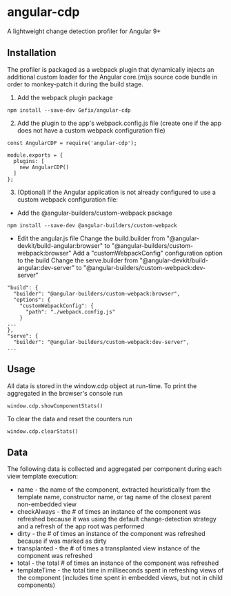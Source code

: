 # angular-cdp

A lightweight change detection profiler for Angular 9+

## Installation

The profiler is packaged as a webpack plugin that dynamically injects an additional custom loader for the Angular core.(m)js source code bundle in order to monkey-patch it during the build stage.

1. Add the webpack plugin package
```
npm install --save-dev Gefix/angular-cdp
```

2. Add the plugin to the app's webpack.config.js file (create one if the app does not have a custom webpack configuration file)
```
const AngularCDP = require('angular-cdp');

module.exports = {
  plugins: [
    new AngularCDP()
  ]
};
```

3. (Optional) If the Angular application is not already configured to use a custom webpack configuration file:

* Add the @angular-builders/custom-webpack package
```
npm install --save-dev @angular-builders/custom-webpack
```

* Edit the angular.js file
Change the build.builder from "@angular-devkit/build-angular:browser" to "@angular-builders/custom-webpack:browser"
Add a "customWebpackConfig" configuration option to the build
Change the serve.builder from "@angular-devkit/build-angular:dev-server" to "@angular-builders/custom-webpack:dev-server"
```
"build": {
  "builder": "@angular-builders/custom-webpack:browser",
  "options": {
    "customWebpackConfig": {
      "path": "./webpack.config.js"
    }
...
},
"serve": {
  "builder": "@angular-builders/custom-webpack:dev-server",
...
```

## Usage
All data is stored in the window.cdp object at run-time.
To print the aggregated in the browser's console run
```
window.cdp.showComponentStats()
```
To clear the data and reset the counters run
```
window.cdp.clearStats()
```

## Data
The following data is collected and aggregated per component during each view template execution:
* name - the name of the component, extracted heuristically from the template name, constructor name, or tag name of the closest parent non-embedded view
* checkAlways - the # of times an instance of the component was refreshed because it was using the default change-detection strategy and a refresh of the app root was performed
* dirty - the # of times an instance of the component was refreshed because if was marked as dirty
* transplanted - the # of times a transplanted view instance of the component was refreshed
* total - the total # of times an instance of the component was refreshed
* templateTime - the total time in milliseconds spent in refreshing views of the component (includes time spent in embedded views, but not in child components)
